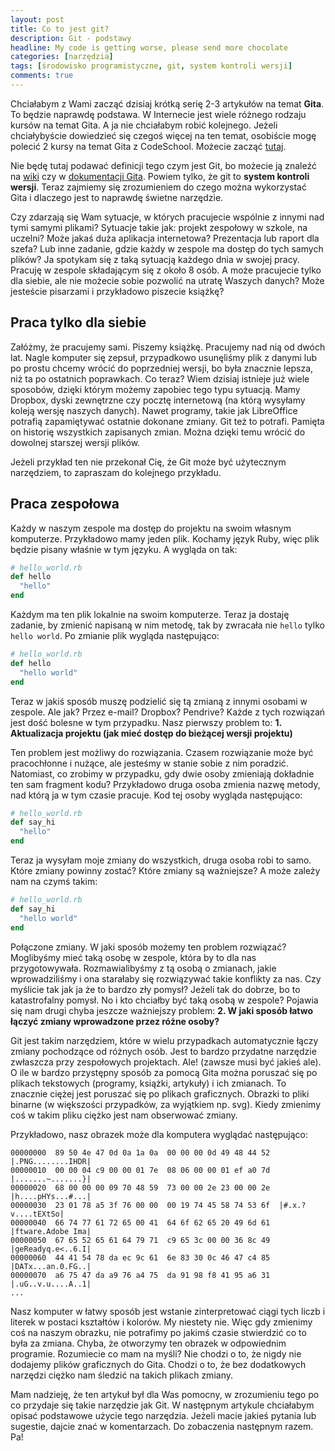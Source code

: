 ```yaml
---
layout: post
title: Co to jest git?
description: Git - podstawy
headline: My code is getting worse, please send more chocolate
categories: [narzędzia]
tags: [środowisko programistyczne, git, system kontroli wersji]
comments: true
---
```


Chciałabym z Wami zacząć dzisiaj krótką serię 2-3 artykułów na temat **Gita**. To będzie naprawdę podstawa. W Internecie jest wiele różnego rodzaju kursów na temat Gita. A ja nie chciałabym robić kolejnego. Jeżeli chciałybyście dowiedzieć się czegoś więcej na ten temat, osobiście mogę polecić 2 kursy na temat Gita z CodeSchool. Możecie zacząć [tutaj](https://www.codeschool.com/courses/try-git).

Nie będę tutaj podawać definicji tego czym jest Git, bo możecie ją znaleźć na [wiki](https://en.wikipedia.org/wiki/Git_(software)) czy w [dokumentacji Gita](https://git-scm.com/documentation). Powiem tylko, że git to **system kontroli wersji**. Teraz zajmiemy się zrozumieniem do czego można wykorzystać Gita i dlaczego jest to naprawdę świetne narzędzie.

Czy zdarzają się Wam sytuacje, w których pracujecie wspólnie z innymi nad tymi samymi plikami? Sytuacje takie jak: projekt zespołowy w szkole, na uczelni? Może jakaś duża aplikacja internetowa? Prezentacja lub raport dla szefa? Lub inne zadanie, gdzie każdy w zespole ma dostęp do tych samych plików? Ja spotykam się z taką sytuacją każdego dnia w swojej pracy. Pracuję w zespole składającym się z około 8 osób. A może pracujecie tylko dla siebie, ale nie możecie sobie pozwolić na utratę Waszych danych? Może jesteście pisarzami i przykładowo piszecie książkę?

## Praca tylko dla siebie

Załóżmy, że pracujemy sami. Piszemy książkę. Pracujemy nad nią od dwóch lat. Nagle komputer się zepsuł, przypadkowo usunęliśmy plik z danymi lub po prostu chcemy wrócić do poprzedniej wersji, bo była znacznie lepsza, niż ta po ostatnich poprawkach. Co teraz? Wiem dzisiaj istnieje już wiele sposobów, dzięki którym możemy zapobiec tego typu sytuacją. Mamy Dropbox, dyski zewnętrzne czy pocztę internetową (na którą wysyłamy koleją wersję naszych danych). Nawet programy, takie jak LibreOffice potrafią zapamiętywać ostatnie dokonane zmiany. Git też to potrafi. Pamięta on historię wszystkich zapisanych zmian. Można dzięki temu wrócić do dowolnej starszej wersji plików.

Jeżeli przykład ten nie przekonał Cię, że Git może być użytecznym narzędziem, to zapraszam do kolejnego przykładu.

## Praca zespołowa

Każdy w naszym zespole ma dostęp do projektu na swoim własnym komputerze. Przykładowo mamy jeden plik. Kochamy język Ruby, więc plik będzie pisany właśnie w tym języku. A wygląda on tak:

```ruby
# hello_world.rb
def hello
  "hello"
end
```

Każdym ma ten plik lokalnie na swoim komputerze. Teraz ja dostaję zadanie, by zmienić napisaną w nim metodę, tak by zwracała nie `hello` tylko `hello world`. Po zmianie plik wygląda następująco:

```ruby
# hello_world.rb
def hello
  "hello world"
end
```

Teraz w jakiś sposób muszę podzielić się tą zmianą z innymi osobami w zespole. Ale jak? Przez e-mail? Dropbox? Pendrive? Każde z tych rozwiązań jest dość bolesne w tym przypadku. Nasz pierwszy problem to: **1. Aktualizacja projektu (jak mieć dostęp do bieżącej wersji projektu)**

Ten problem jest możliwy do rozwiązania. Czasem rozwiązanie może być pracochłonne i nużące, ale jesteśmy w stanie sobie z nim poradzić. Natomiast, co zrobimy w przypadku, gdy dwie osoby zmieniają dokładnie ten sam fragment kodu? Przykładowo druga osoba zmienia nazwę metody, nad którą ja w tym czasie pracuje. Kod tej osoby wygląda następująco:

```ruby
# hello_world.rb
def say_hi
  "hello"
end
```

Teraz ja wysyłam moje zmiany do wszystkich, druga osoba robi to samo. Które zmiany powinny zostać? Które zmiany są ważniejsze? A może zależy nam na czymś takim:

```ruby
# hello_world.rb
def say_hi
  "hello world"
end
```

Połączone zmiany. W jaki sposób możemy ten problem rozwiązać? Moglibyśmy mieć taką osobę w zespole, która by to dla nas przygotowywała. Rozmawialibyśmy z tą osobą o zmianach, jakie wprowadziliśmy i ona starałaby się rozwiązywać takie konflikty za nas. Czy myślicie tak jak ja że to bardzo zły pomysł? Jeżeli tak do dobrze, bo to katastrofalny pomysł. No i kto chciałby być taką osobą w zespole? Pojawia się nam drugi chyba jeszcze ważniejszy problem: **2. W jaki sposób łatwo łączyć zmiany wprowadzone przez różne osoby?**

Git jest takim narzędziem, które w wielu przypadkach automatycznie łączy zmiany pochodzące od różnych osób. Jest to bardzo przydatne narzędzie zwłaszcza przy zespołowych projektach. Ale! (zawsze musi być jakieś ale). O ile w bardzo przystępny sposób za pomocą Gita można poruszać się po plikach tekstowych (programy, książki, artykuły) i ich zmianach. To znacznie ciężej jest poruszać się po plikach graficznych. Obrazki to pliki binarne (w większości przypadków, za wyjątkiem np. svg). Kiedy zmienimy coś w takim pliku ciężko jest nam obserwować zmiany.

Przykładowo, nasz obrazek może dla komputera wyglądać następująco:

```
00000000  89 50 4e 47 0d 0a 1a 0a  00 00 00 0d 49 48 44 52  |.PNG........IHDR|
00000010  00 00 04 c9 00 00 01 7e  08 06 00 00 01 ef a0 7d  |.......~.......}|
00000020  68 00 00 00 09 70 48 59  73 00 00 2e 23 00 00 2e  |h....pHYs...#...|
00000030  23 01 78 a5 3f 76 00 00  00 19 74 45 58 74 53 6f  |#.x.?v....tEXtSo|
00000040  66 74 77 61 72 65 00 41  64 6f 62 65 20 49 6d 61  |ftware.Adobe Ima|
00000050  67 65 52 65 61 64 79 71  c9 65 3c 00 00 36 8c 49  |geReadyq.e<..6.I|
00000060  44 41 54 78 da ec 9c 61  6e 83 30 0c 46 47 c4 85  |DATx...an.0.FG..|
00000070  a6 75 47 da a9 76 a4 75  da 91 98 f8 41 95 a6 31  |.uG..v.u....A..1|
...
```

Nasz komputer w łatwy sposób jest wstanie zinterpretować ciągi tych liczb i literek w postaci kształtów i kolorów. My niestety nie. Więc gdy zmienimy coś na naszym obrazku, nie potrafimy po jakimś czasie stwierdzić co to była za zmiana. Chyba, że otworzymy ten obrazek w odpowiednim programie. Rozumiecie co mam na myśli? Nie chodzi o to, że nigdy nie dodajemy plików graficznych do Gita. Chodzi o to, że bez dodatkowych narzędzi ciężko nam śledzić na takich plikach zmiany.

Mam nadzieję, że ten artykuł był dla Was pomocny, w zrozumieniu tego po co przydaje się takie narzędzie jak Git. W następnym artykule chciałabym opisać podstawowe użycie tego narzędzia. Jeżeli macie jakieś pytania lub sugestie, dajcie znać w komentarzach. Do zobaczenia następnym razem. Pa!
